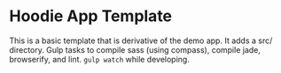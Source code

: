 # Hoodie App Template

This is a basic template that is derivative of the demo app. It adds a src/
directory. Gulp tasks to compile sass (using compass), compile jade, browserify,
and lint. `gulp watch` while developing.
